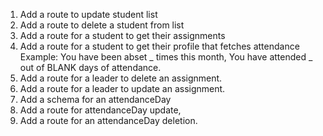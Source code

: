 1. Add a route to update student list
2. Add a route to delete a student from list
3. Add a route for a student to get their assignments
4. Add a route for a student to get their profile that fetches attendance
   Example: You have been abset _ times this month, You have attended _ out of BLANK days of attendance.
5. Add a route for a leader to delete an assignment.
6. Add a route for a leader to update an assignment.
7. Add a schema for an attendanceDay
8. Add a route for attendanceDay update,
9. Add a route for an attendanceDay deletion.
